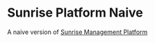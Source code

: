# Sunrise Platform Naive

A naive version of [Sunrise Management Platform](https://github.com/SilentWolf1997/sunrise_management_platform)
